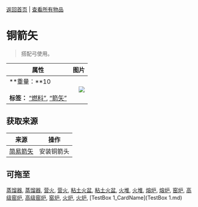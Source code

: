[返回首页](index.md)   |  [查看所有物品](object.md)
# 铜箭矢  
> 搭配弓使用。  
  
  属性  |   图片   
 ----  |  ----:   
 **重量：**10<br><br>**标签：**	[“燃料”](tag_Fuel.md), [“箭矢”](tag_Arrow.md)  |  ![](Sprite/undefined.png)   
  
## 获取来源  
来源  |  操作  
----  |  ----  
[简易箭矢](ArrowSimple.md)  |  安装铜箭头  
## 可拖至  
[蒸馏器](AlembicOff.md), [蒸馏器](AlembicOn.md), [营火](Campfire.md), [营火](CampfireExtinguished.md), [粘土火盆](ClayFirePit.md), [粘土火盆](ClayFirePitExtinguished.md), [火堆](Fire.md), [火堆](FireExtinguished.md), [熔炉](Forge.md), [熔炉](ForgeExtinguished.md), [窑炉](Kiln.md), [高级窑炉](KilnAdvanced.md), [高级窑炉](KilnAdvancedExtinguished.md), [窑炉](KilnExtinguished.md), [火炉](Stove.md), [火炉](StoveExtinguished.md), [TestBox 1_CardName](TestBox 1.md)  
